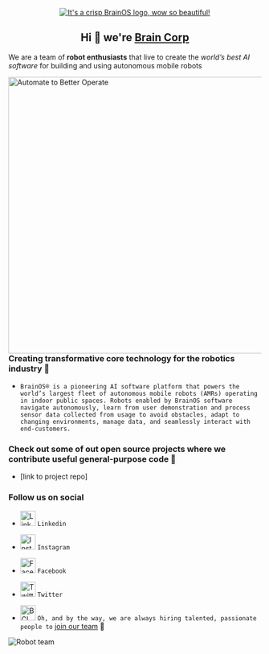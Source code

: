 <p align="center"> 
<a href="https://www.braincorp.com/"> <img src="https://user-images.githubusercontent.com/36712650/138186426-f3284b06-4e1d-4f0e-a3e3-32cb726e4e34.jpeg" alt="It's a crisp BrainOS logo, wow so beautiful!" align="middle"></a>
<p/>

<h2 align="center">Hi 👋 we're <a href="https://www.braincorp.com/technology/brainos/">Brain Corp</a></h2>
  
We are a team of <strong>robot enthusiasts</strong> that live to create the <em>world’s best AI software</em> for building and using autonomous mobile robots

<a href="https://www.braincorp.com/technology/autonomy/"> <img src="https://user-images.githubusercontent.com/36712650/138167205-f2970521-f837-4958-9200-d8a2e616ac1b.gif" alt="Automate to Better Operate" align="right" height="550" width="550"></a> 

<h3> Creating transformative core technology for the robotics industry 🤖 </h3>

- `BrainOS® is a pioneering AI software platform that powers the world’s largest fleet of autonomous mobile robots (AMRs) operating in indoor public spaces. Robots enabled by BrainOS software navigate autonomously, learn from user demonstration and process sensor data collected from usage to avoid obstacles, adapt to changing environments, manage data, and seamlessly interact with end-customers.`

<h3> Check out some of out open source projects where we contribute useful general-purpose code 🧠 </h3>

- [link to project repo]

<h3> Follow us on social </h3>

- <a href="https://www.linkedin.com/company/brain-corporation/mycompany/"> <img src="https://user-images.githubusercontent.com/36712650/138331127-6e0c4f61-1611-412a-ae9c-c4349bb005d9.png" alt="LinkedIn" height="30" width="30"></a> `Linkedin`

- <a href="https://www.instagram.com/the_braincorp/"> <img src="https://user-images.githubusercontent.com/36712650/138331148-a5706223-10b5-4c67-b279-3600c7427e6c.png" alt="Instagram" height="30" width="30"></a> `Instagram`

- <a href="https://www.facebook.com/WeAreBrainCorp/"> <img src="https://user-images.githubusercontent.com/36712650/138331215-5a469d5b-938d-49f8-b8e3-0fcb75deb7a4.png" alt="Facebook" height="30" width="30"></a> `Facebook`

- <a href="https://twitter.com/braincorp"> <img src="https://user-images.githubusercontent.com/36712650/138331195-6ab4394e-234d-42c6-b0fa-5663ae7880ef.png" alt="Twitter" height="30" width="30"></a> `Twitter` 

- <a href="https://www.braincorp.com/"> <img src="https://user-images.githubusercontent.com/36712650/138336860-a3798c89-180f-42c7-b5db-027fc6dbf4b6.png" alt="BCLogo" height="30" width="30"></a> `Oh, and by the way, we are always hiring talented, passionate people to` <a href="https://www.braincorp.com/company/careers/">join our team</a> 🙌 

<img src="https://user-images.githubusercontent.com/36712650/138336027-28fb6447-e781-47d2-a7ff-fbde56c8f4b1.png" alt="Robot team">
